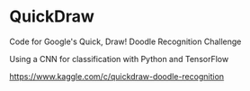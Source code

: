 # QuickDraw

Code for Google's Quick, Draw!  Doodle Recognition Challenge

Using a CNN for classification with Python and TensorFlow

https://www.kaggle.com/c/quickdraw-doodle-recognition
